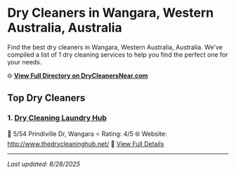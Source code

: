 # Dry Cleaners in Wangara, Western Australia, Australia

Find the best dry cleaners in Wangara, Western Australia, Australia. We've compiled a list of 1 dry cleaning services to help you find the perfect one for your needs.

🌐 **[View Full Directory on DryCleanersNear.com](https://drycleanersnear.com/city/Australia/Western%20Australia/Wangara)**

## Top Dry Cleaners

### 1. [Dry Cleaning Laundry Hub](https://drycleanersnear.com/dryCleaner/68ad16451d9ee695c9252ec9/dry-cleaning-laundry-hub)
📍 5/54 Prindiville Dr, Wangara
⭐ Rating: 4/5
🌐 Website: http://www.thedrycleaninghub.net/
🔗 [View Full Details](https://drycleanersnear.com/dryCleaner/68ad16451d9ee695c9252ec9/dry-cleaning-laundry-hub)


---

*Last updated: 8/28/2025*
